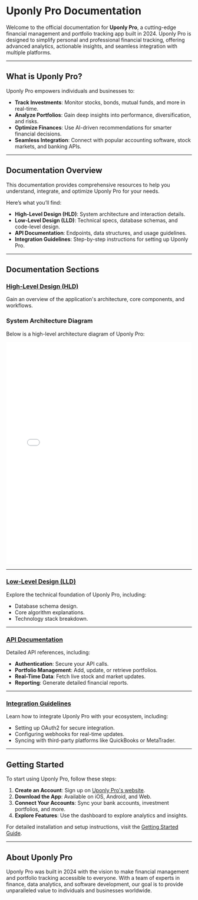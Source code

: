# Uponly Pro Documentation

Welcome to the official documentation for **Uponly Pro**, a cutting-edge financial management and portfolio tracking app built in 2024. Uponly Pro is designed to simplify personal and professional financial tracking, offering advanced analytics, actionable insights, and seamless integration with multiple platforms.

---

## What is Uponly Pro?

Uponly Pro empowers individuals and businesses to:
- **Track Investments**: Monitor stocks, bonds, mutual funds, and more in real-time.
- **Analyze Portfolios**: Gain deep insights into performance, diversification, and risks.
- **Optimize Finances**: Use AI-driven recommendations for smarter financial decisions.
- **Seamless Integration**: Connect with popular accounting software, stock markets, and banking APIs.

---

## Documentation Overview

This documentation provides comprehensive resources to help you understand, integrate, and optimize Uponly Pro for your needs. 

Here’s what you’ll find:
- **High-Level Design (HLD)**: System architecture and interaction details.
- **Low-Level Design (LLD)**: Technical specs, database schemas, and code-level design.
- **API Documentation**: Endpoints, data structures, and usage guidelines.
- **Integration Guidelines**: Step-by-step instructions for setting up Uponly Pro.

---

## Documentation Sections

### [High-Level Design (HLD)](hld.md)
Gain an overview of the application's architecture, core components, and workflows.

### System Architecture Diagram
Below is a high-level architecture diagram of Uponly Pro:  

<iframe src="diagrams/HLD/uponly_pro_hld.html" width="100%" height="600px" frameborder="0" allowfullscreen></iframe>

---

### [Low-Level Design (LLD)](uponly-pro/lld.md)
Explore the technical foundation of Uponly Pro, including:
- Database schema design.
- Core algorithm explanations.
- Technology stack breakdown.

---

### [API Documentation](uponly-pro/api.md)
Detailed API references, including:
- **Authentication**: Secure your API calls.
- **Portfolio Management**: Add, update, or retrieve portfolios.
- **Real-Time Data**: Fetch live stock and market updates.
- **Reporting**: Generate detailed financial reports.

---

### [Integration Guidelines](uponly-pro/integration.md)
Learn how to integrate Uponly Pro with your ecosystem, including:
- Setting up OAuth2 for secure integration.
- Configuring webhooks for real-time updates.
- Syncing with third-party platforms like QuickBooks or MetaTrader.

---

## Getting Started

To start using Uponly Pro, follow these steps:
1. **Create an Account**: Sign up on [Uponly Pro's website](https://uponlypro.com).
2. **Download the App**: Available on iOS, Android, and Web.
3. **Connect Your Accounts**: Sync your bank accounts, investment portfolios, and more.
4. **Explore Features**: Use the dashboard to explore analytics and insights.

For detailed installation and setup instructions, visit the [Getting Started Guide](uponly-pro/getting-started.md).

---

## About Uponly Pro
Uponly Pro was built in 2024 with the vision to make financial management and portfolio tracking accessible to everyone. With a team of experts in finance, data analytics, and software development, our goal is to provide unparalleled value to individuals and businesses worldwide.
